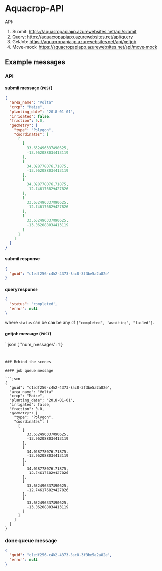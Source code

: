 # Aquacrop-API

API:
1. Submit: https://aquacropapiapp.azurewebsites.net/api/submit
2. Query: https://aquacropapiapp.azurewebsites.net/api/query
3. GetJob: https://aquacropapiapp.azurewebsites.net/api/getjob
4. Move-mock: https://aquacropapiapp.azurewebsites.net/api/move-mock


## Example messages

### API

#### submit message (`POST`)

```json
{
  "area_name": "Volta",
  "crop": "Maize",
  "planting_date": "2018-01-01",
  "irrigated": false,
  "fraction": 0.0,
  "geometry": {
    "type": "Polygon",
    "coordinates": [
      [
        [
          33.652496337890625,
          -13.062088034413119
        ],
        [
          34.028778076171875,
          -13.062088034413119
        ],
        [
          34.028778076171875,
          -12.746176829427826
        ],
        [
          33.652496337890625,
          -12.746176829427826
        ],
        [
          33.652496337890625,
          -13.062088034413119
        ]
      ]
    ]
  }
}
```

#### submit response

```json
{
  "guid": "c1edf256-c4b2-4373-8ac8-3f3be5a2a82e"
}
```

#### query response

```json
{
  "status": "completed",
  "error": null
}
```

where `status` can be can be any of `["completed", "awaiting", "failed"]`.

#### getjob message (`POST`)

``json
{
  "num_messages": 1
}
```


### Behind the scenes

#### job queue message

```json
{
  "guid": "c1edf256-c4b2-4373-8ac8-3f3be5a2a82e",
  "area_name": "Volta",
  "crop": "Maize",
  "planting_date": "2018-01-01",
  "irrigated": false,
  "fraction": 0.0,
  "geometry": {
    "type": "Polygon",
    "coordinates": [
      [
        [
          33.652496337890625,
          -13.062088034413119
        ],
        [
          34.028778076171875,
          -13.062088034413119
        ],
        [
          34.028778076171875,
          -12.746176829427826
        ],
        [
          33.652496337890625,
          -12.746176829427826
        ],
        [
          33.652496337890625,
          -13.062088034413119
        ]
      ]
    ]
  }
}

```

### done queue message

```json
{
  "guid": "c1edf256-c4b2-4373-8ac8-3f3be5a2a82e",
  "error": null
}
```
